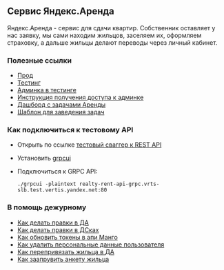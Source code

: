 ## Сервис Яндекс.Аренда

Яндекс.Аренда - сервис для сдачи квартир. Собственник оставляет у нас заявку, мы сами находим жильцов, заселяем их, оформляем страховку, а дальше жильцы делают переводы через личный кабинет.

### Полезные ссылки

- [Прод](https://arenda.yandex.ru)
- [Тестинг](https://arenda.test.vertis.yandex.ru)
- [Админка в тестинге](https://arenda.test.vertis.yandex.ru/management/manager/flats/)
- [Инструкция получения доступа к админке](https://a.yandex-team.ru/arcadia/classifieds/realty-frontend/realty-arenda/docs/idm.md)
- [Дашборд с задачами Аренды](https://st.yandex-team.ru/agile/board/5985)
- [Шаблон для заведения задач](https://st.yandex-team.ru/createTicket?template=7872&queue=REALTYBACK)

### Как подключиться к тестовому API

- Открыть по ссылке [тестовый сваггер к REST API](http://realty-rent-api-main.vrts-slb.test.vertis.yandex.net/swagger/)
- Установить [grpcui](https://github.com/fullstorydev/grpcui)
- Подключиться к GRPC API:

  `./grpcui -plaintext realty-rent-api-grpc.vrts-slb.test.vertis.yandex.net:80`

### В помощь дежурному

- [Как делать правки в ДА](https://st.yandex-team.ru/REALTYBACK-6283#615c1a092f31fa50315affd7)
- [Как делать правки в ДСках](https://st.yandex-team.ru/REALTYBACK-6335#61bc7b1a586f576e46883319)
- [Как обновить токены в апи Манго](https://st.yandex-team.ru/REALTYBACK-6825#61c03d0224fba31352bdfd2f)
- [Как удалить персональные данные пользователя](https://st.yandex-team.ru/REALTYBACK-6956#61e81139ce8d641aa08d71b5)
- [Как перепривязать жильца в ДА](https://st.yandex-team.ru/REALTYBACK-7274#621c9887f8e41f0313a9e231)
- [Как заапрувить анкету жильца](https://wiki.yandex-team.ru/realty/backend/realty-rent/tenant-questionnaire-moderation/)
